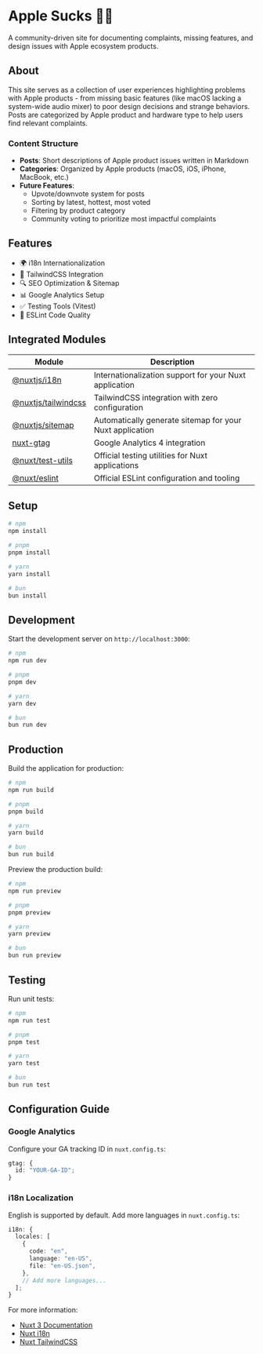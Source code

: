 # Apple Sucks 🍎💔

A community-driven site for documenting complaints, missing features, and design issues with Apple ecosystem products.

## About

This site serves as a collection of user experiences highlighting problems with Apple products - from missing basic features (like macOS lacking a system-wide audio mixer) to poor design decisions and strange behaviors. Posts are categorized by Apple product and hardware type to help users find relevant complaints.

### Content Structure

- **Posts**: Short descriptions of Apple product issues written in Markdown
- **Categories**: Organized by Apple products (macOS, iOS, iPhone, MacBook, etc.)
- **Future Features**: 
  - Upvote/downvote system for posts
  - Sorting by latest, hottest, most voted
  - Filtering by product category
  - Community voting to prioritize most impactful complaints

## Features

- 🌍 i18n Internationalization
- 📱 TailwindCSS Integration
- 🔍 SEO Optimization & Sitemap
- 📊 Google Analytics Setup
- ✅ Testing Tools (Vitest)
- 🔧 ESLint Code Quality

## Integrated Modules

| Module                                                            | Description                                              |
| ----------------------------------------------------------------- | -------------------------------------------------------- |
| [@nuxtjs/i18n](https://i18n.nuxtjs.org/)                          | Internationalization support for your Nuxt application   |
| [@nuxtjs/tailwindcss](https://tailwindcss.nuxtjs.org/)            | TailwindCSS integration with zero configuration          |
| [@nuxtjs/sitemap](https://sitemap.nuxtjs.org/)                    | Automatically generate sitemap for your Nuxt application |
| [nuxt-gtag](https://nuxt.com/modules/gtag)                        | Google Analytics 4 integration                           |
| [@nuxt/test-utils](https://nuxt.com/docs/getting-started/testing) | Official testing utilities for Nuxt applications         |
| [@nuxt/eslint](https://eslint.nuxt.com/)                          | Official ESLint configuration and tooling                |

## Setup

```bash
# npm
npm install

# pnpm
pnpm install

# yarn
yarn install

# bun
bun install
```

## Development

Start the development server on `http://localhost:3000`:

```bash
# npm
npm run dev

# pnpm
pnpm dev

# yarn
yarn dev

# bun
bun run dev
```

## Production

Build the application for production:

```bash
# npm
npm run build

# pnpm
pnpm build

# yarn
yarn build

# bun
bun run build
```

Preview the production build:

```bash
# npm
npm run preview

# pnpm
pnpm preview

# yarn
yarn preview

# bun
bun run preview
```

## Testing

Run unit tests:

```bash
# npm
npm run test

# pnpm
pnpm test

# yarn
yarn test

# bun
bun run test
```

## Configuration Guide

### Google Analytics

Configure your GA tracking ID in `nuxt.config.ts`:

```ts
gtag: {
  id: "YOUR-GA-ID";
}
```

### i18n Localization

English is supported by default. Add more languages in `nuxt.config.ts`:

```ts
i18n: {
  locales: [
    {
      code: "en",
      language: "en-US",
      file: "en-US.json",
    },
    // Add more languages...
  ];
}
```

For more information:

- [Nuxt 3 Documentation](https://nuxt.com/docs)
- [Nuxt i18n](https://i18n.nuxtjs.org/)
- [Nuxt TailwindCSS](https://tailwindcss.nuxtjs.org/)
